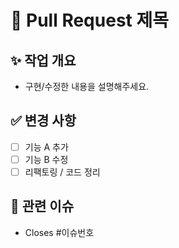 # 📌 Pull Request 제목
<!-- 작업 내용을 간단히 요약해주세요 -->

## ✨ 작업 개요
- 구현/수정한 내용을 설명해주세요.

## ✅ 변경 사항
- [ ] 기능 A 추가
- [ ] 기능 B 수정
- [ ] 리팩토링 / 코드 정리

## 🔗 관련 이슈
- Closes #이슈번호
